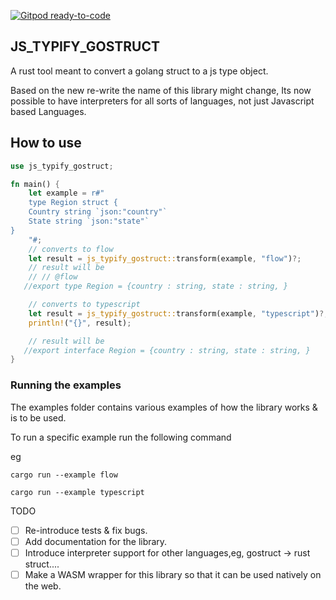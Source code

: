 [![Gitpod ready-to-code](https://img.shields.io/badge/Gitpod-ready--to--code-blue?logo=gitpod)](https://gitpod.io/#https://github.com/tevs-rust-land/js_typify_gostruct)

## JS_TYPIFY_GOSTRUCT

A rust tool meant to convert a golang struct to a js type object.

Based on the new re-write the name of this library might change,
Its now possible to have interpreters for all sorts of languages, not just Javascript based Languages.

## How to use

```rs
use js_typify_gostruct;

fn main() {
    let example = r#"
    type Region struct {
    Country string `json:"country"`
    State string `json:"state"`
}
    "#;
    // converts to flow
    let result = js_typify_gostruct::transform(example, "flow")?;
    // result will be
    // // @flow
   //export type Region = {country : string, state : string, }

    // converts to typescript
    let result = js_typify_gostruct::transform(example, "typescript")?;
    println!("{}", result);

    // result will be
   //export interface Region = {country : string, state : string, }
}

```

### Running the examples

The examples folder contains various examples of how the library works & is to be used.

To run a specific example run the following command

eg

```
cargo run --example flow
```

```
cargo run --example typescript
```

TODO

- [ ] Re-introduce tests & fix bugs.
- [ ] Add documentation for the library.
- [ ] Introduce interpreter support for other languages,eg, gostruct -> rust struct....
- [ ] Make a WASM wrapper for this library so that it can be used natively on the web.
